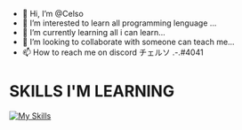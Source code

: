 - 👋 Hi, I’m @Celso
- 👀 I’m interested to learn all programming lenguage ...
- 🌱 I’m currently learning all i can learn...
- 💞️ I’m looking to collaborate with someone can teach me...
- 📫 How to reach me  on discord チェルソ .-.#4041

# SKILLS I'M LEARNING

[![My Skills](https://skillicons.dev/icons?i=c)](https://skillicons.dev)

<!---
celsoita/celsoita is a ✨ special ✨ repository because its `README.md` (this file) appears on your GitHub profile.
You can click the Preview link to take a look at your changes.
--->
